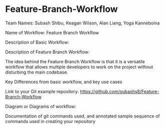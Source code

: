 # Feature-Branch-Workflow
Team Names: Subash Shibu, Keagan Wilson, Alan Liang, Yoga Kanneboina

Name of Workflow: Feature Branch Workflow

Description of Basic Workflow: 

Description of Feature Branch Workflow:

The idea behind the Feature Branch Workflow is that it is a versatile workflow that allows multiple developers to work on the project without disturbing the main codebase.

Key Differences from basic workflow, and key use cases 

Link to your Git example repository: https://github.com/subashs8/Feature-Branch-Workflow

Diagram or Diagrams of workflow:

Documentation of git commands used, and annotated sample sequence of commands used in creating your repository
